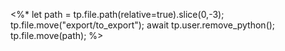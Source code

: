 <%*
	let path = tp.file.path(relative=true).slice(0,-3);
	tp.file.move("export/to_export");
	await tp.user.remove_python();
	tp.file.move(path);
%>